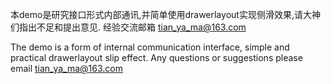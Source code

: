 本demo是研究接口形式内部通讯,并简单使用drawerlayout实现侧滑效果,请大神们指出不足和提出意见.
经验交流邮箱 tian_ya_ma@163.com

The demo is a form of internal communication interface, simple and practical drawerlayout slip effect. Any questions or suggestions please email tian_ya_ma@163.com
